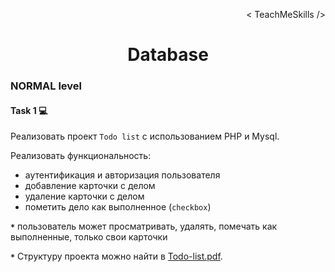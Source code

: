 <p align='right'>< TeachMeSkills /></p>
<h1 align='center'>Database</h1>

### NORMAL level

#### Task 1 💻

Реализовать проект `Todo list` c использованием PHP и Mysql.

Реализовать функциональность:
- аутентификация и авторизация пользователя
- добавление карточки с делом
- удаление карточки с делом
- пометить дело как выполненное (`checkbox`)

**`*`** пользователь может просматривать, удалять, помечать как выполненные, только свои карточки

**`*`** Структуру проекта можно найти в [Todo-list.pdf](./Todo-list.pdf).

